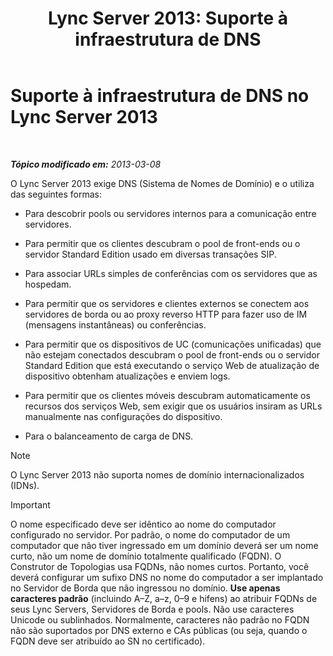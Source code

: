 ﻿---
title: 'Lync Server 2013: Suporte à infraestrutura de DNS'
TOCTitle: Suporte à infraestrutura de DNS (Domain Name System)
ms:assetid: 37777c16-94ce-436d-b517-bcf53a564513
ms:mtpsurl: https://technet.microsoft.com/pt-br/library/Gg425850(v=OCS.15)
ms:contentKeyID: 49306389
ms.date: 05/19/2016
mtps_version: v=OCS.15
ms.translationtype: HT
---

# Suporte à infraestrutura de DNS no Lync Server 2013

 

_**Tópico modificado em:** 2013-03-08_

O Lync Server 2013 exige DNS (Sistema de Nomes de Domínio) e o utiliza das seguintes formas:

  - Para descobrir pools ou servidores internos para a comunicação entre servidores.

  - Para permitir que os clientes descubram o pool de front-ends ou o servidor Standard Edition usado em diversas transações SIP.

  - Para associar URLs simples de conferências com os servidores que as hospedam.

  - Para permitir que os servidores e clientes externos se conectem aos servidores de borda ou ao proxy reverso HTTP para fazer uso de IM (mensagens instantâneas) ou conferências.

  - Para permitir que os dispositivos de UC (comunicações unificadas) que não estejam conectados descubram o pool de front-ends ou o servidor Standard Edition que está executando o serviço Web de atualização de dispositivo obtenham atualizações e enviem logs.

  - Para permitir que os clientes móveis descubram automaticamente os recursos dos serviços Web, sem exigir que os usuários insiram as URLs manualmente nas configurações do dispositivo.

  - Para o balanceamento de carga de DNS.

> [!NOTE]  
> O Lync Server 2013 não suporta nomes de domínio internacionalizados (IDNs).

> [!IMPORTANT]  
> O nome especificado deve ser idêntico ao nome do computador configurado no servidor. Por padrão, o nome do computador de um computador que não tiver ingressado em um domínio deverá ser um nome curto, não um nome de domínio totalmente qualificado (FQDN). O Construtor de Topologias usa FQDNs, não nomes curtos. Portanto, você deverá configurar um sufixo DNS no nome do computador a ser implantado no Servidor de Borda que não ingressou no domínio. <strong>Use apenas caracteres padrão</strong> (incluindo A–Z, a–z, 0–9 e hifens) ao atribuir FQDNs de seus Lync Servers, Servidores de Borda e pools. Não use caracteres Unicode ou sublinhados. Normalmente, caracteres não padrão no FQDN não são suportados por DNS externo e CAs públicas (ou seja, quando o FQDN deve ser atribuído ao SN no certificado).
